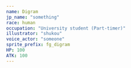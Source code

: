 ```yaml
---
name: Digram
jp_name: "something"
race: human
occupation: "University student (Part-timer)"
illustrator: "shukou"
voice_actor: "someone"
sprite_prefix: fg_digram
HP: 100
ATK: 100
---
```

